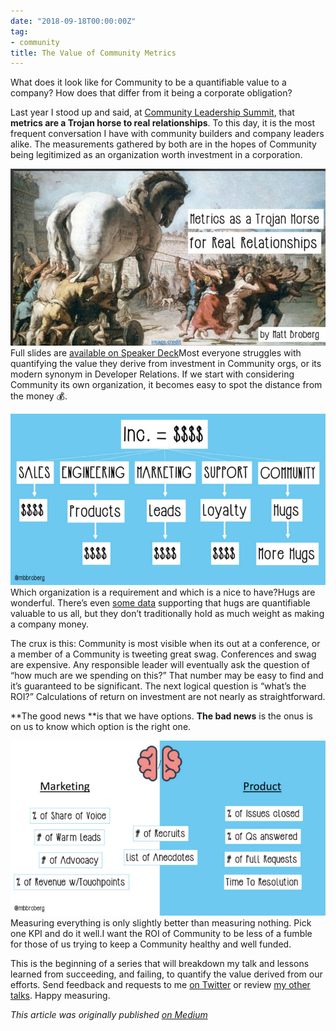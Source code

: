 ```yaml
---
date: "2018-09-18T00:00:00Z"
tag:
- community
title: The Value of Community Metrics
---
```


  What does it look like for Community to be a quantifiable value to a company? How does that differ from it being a corporate obligation?

Last year I stood up and said, at [Community Leadership Summit](http://www.communityleadershipsummit.com/), that **metrics are a Trojan horse to real relationships**. To this day, it is the most frequent conversation I have with community builders and company leaders alike. The measurements gathered by both are in the hopes of Community being legitimized as an organization worth investment in a corporation.

![](/img/1*uZfybHKzCRJ8c7f-tFbudg.png)Full slides are [available on Speaker Deck](https://speakerdeck.com/mbbroberg/community-metrics-are-a-trojan-horse-for-real-relationships)Most everyone struggles with quantifying the value they derive from investment in Community orgs, or its modern synonym in Developer Relations. If we start with considering Community its own organization, it becomes easy to spot the distance from the money 💰.

![](/img/1*ZiYfmdLsC9iiUsxGCuNE_Q.png)Which organization is a requirement and which is a nice to have?Hugs are wonderful. There’s even [some data](https://www.scientificamerican.com/article/a-hug-a-day-keeps-the-doctor-away/) supporting that hugs are quantifiable valuable to us all, but they don’t traditionally hold as much weight as making a company money.

The crux is this: Community is most visible when its out at a conference, or a member of a Community is tweeting great swag. Conferences and swag are expensive. Any responsible leader will eventually ask the question of “how much are we spending on this?” That number may be easy to find and it’s guaranteed to be significant. The next logical question is “what’s the ROI?” Calculations of return on investment are not nearly as straightforward.

**The good news **is that we have options. **The bad news** is the onus is on us to know which option is the right one.

![](/img/1*P1yps36vBnyaIarAAnoQGA.png)Measuring everything is only slightly better than measuring nothing. Pick one KPI and do it well.I want the ROI of Community to be less of a fumble for those of us trying to keep a Community healthy and well funded.

This is the beginning of a series that will breakdown my talk and lessons learned from succeeding, and failing, to quantify the value derived from our efforts. Send feedback and requests to me [on Twitter](https://twitter.com/mbbroberg) or review [my other talks](http://mbbroberg.fun/talks). Happy measuring.

*This article was originally published [on Medium](https://medium.com/@mbbroberg)*